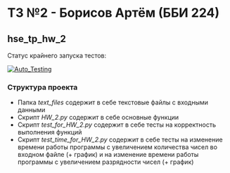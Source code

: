 # ТЗ №2 - Борисов Артём (ББИ 224)
## hse_tp_hw_2

Статус крайнего запуска тестов:

[![Auto_Testing](https://github.com/Artyom-Borisov/hse_tp_hw_2/actions/workflows/auto_testing.yml/badge.svg)](https://github.com/Artyom-Borisov/hse_tp_hw_2/actions/workflows/auto_testing.yml)

### Структура проекта
- Папка _text_files_ содержит в себе текстовые файлы с входными данными
- Скрипт _HW_2.py_ содержит в себе основные функции
- Скрипт _test_for_HW_2.py_ содержит в себе тесты на корректность выполнения функций
- Скрипт _test_time_for_HW_2.py_ содержит в себе тесты на изменение времени работы программы с увеличением количества чисел во входном файле (+ график) и на изменение времени работы программы с увеличением разрядности чисел (+ график)
